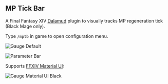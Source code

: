## MP Tick Bar

A Final Fantasy XIV [Dalamud](https://github.com/goatcorp/Dalamud) plugin to visually tracks MP regeneration tick (Black Mage only).

Type `/mptb` in game to open configuration menu.

![Gauge Default](https://user-images.githubusercontent.com/27457164/133672178-3db80a9e-e995-463f-ba2f-fe8b70f74e7d.png)

![Parameter Bar](https://user-images.githubusercontent.com/27457164/133673389-c61e80bb-54b4-4cc7-8e0b-b75990114da0.png)

Supports [FFXIV Material UI](https://github.com/skotlex/ffxiv-material-ui):

![Gauge Material UI Black](https://user-images.githubusercontent.com/27457164/133673741-07506333-7fda-4840-af9f-58284c74bfd0.png)
